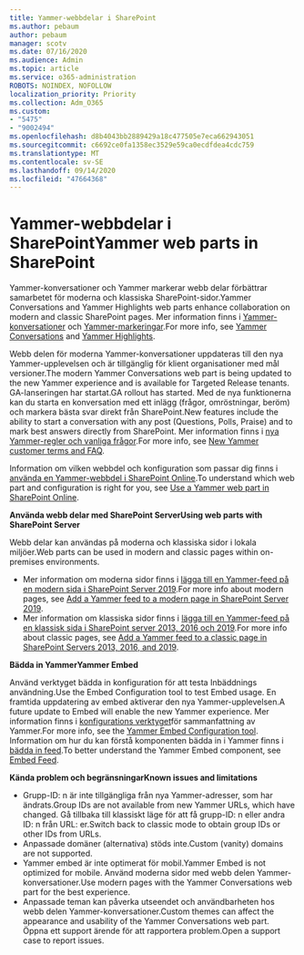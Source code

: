 ```yaml
---
title: Yammer-webbdelar i SharePoint
ms.author: pebaum
author: pebaum
manager: scotv
ms.date: 07/16/2020
ms.audience: Admin
ms.topic: article
ms.service: o365-administration
ROBOTS: NOINDEX, NOFOLLOW
localization_priority: Priority
ms.collection: Adm_O365
ms.custom:
- "5475"
- "9002494"
ms.openlocfilehash: d8b4043bb2889429a18c477505e7eca662943051
ms.sourcegitcommit: c6692ce0fa1358ec3529e59ca0ecdfdea4cdc759
ms.translationtype: MT
ms.contentlocale: sv-SE
ms.lasthandoff: 09/14/2020
ms.locfileid: "47664368"
---
```

# <a name="yammer-web-parts-in-sharepoint"></a><span data-ttu-id="f79a3-102">Yammer-webbdelar i SharePoint</span><span class="sxs-lookup"><span data-stu-id="f79a3-102">Yammer web parts in SharePoint</span></span>

<span data-ttu-id="f79a3-103">Yammer-konversationer och Yammer markerar webb delar förbättrar samarbetet för moderna och klassiska SharePoint-sidor.</span><span class="sxs-lookup"><span data-stu-id="f79a3-103">Yammer Conversations and Yammer Highlights web parts enhance collaboration on modern and classic SharePoint pages.</span></span> <span data-ttu-id="f79a3-104">Mer information finns i [Yammer-konversationer](https://support.microsoft.com/office/use-a-yammer-web-part-in-sharepoint-online-a53cfa0c-3d09-42c8-a286-1038a81c59da#conversations)  och  [Yammer-markeringar](https://support.microsoft.com/office/use-a-yammer-web-part-in-sharepoint-online-a53cfa0c-3d09-42c8-a286-1038a81c59da#highlights).</span><span class="sxs-lookup"><span data-stu-id="f79a3-104">For more info, see [Yammer Conversations](https://support.microsoft.com/office/use-a-yammer-web-part-in-sharepoint-online-a53cfa0c-3d09-42c8-a286-1038a81c59da#conversations)  and  [Yammer Highlights](https://support.microsoft.com/office/use-a-yammer-web-part-in-sharepoint-online-a53cfa0c-3d09-42c8-a286-1038a81c59da#highlights).</span></span>    

<span data-ttu-id="f79a3-105">Webb delen för moderna Yammer-konversationer uppdateras till den nya Yammer-upplevelsen och är tillgänglig för klient organisationer med mål versioner.</span><span class="sxs-lookup"><span data-stu-id="f79a3-105">The modern Yammer Conversations web part is being updated to the new Yammer experience and is available for Targeted Release tenants.</span></span> <span data-ttu-id="f79a3-106">GA-lanseringen har startat.</span><span class="sxs-lookup"><span data-stu-id="f79a3-106">GA rollout has started.</span></span> <span data-ttu-id="f79a3-107">Med de nya funktionerna kan du starta en konversation med ett inlägg (frågor, omröstningar, beröm) och markera bästa svar direkt från SharePoint.</span><span class="sxs-lookup"><span data-stu-id="f79a3-107">New features include the ability to start a conversation with any post (Questions, Polls, Praise) and to mark best answers directly from SharePoint.</span></span> <span data-ttu-id="f79a3-108">Mer information finns i [nya Yammer-regler och vanliga frågor](https://docs.microsoft.com/yammer/get-started-with-yammer/newyammer-faq).</span><span class="sxs-lookup"><span data-stu-id="f79a3-108">For more info, see [New Yammer customer terms and FAQ](https://docs.microsoft.com/yammer/get-started-with-yammer/newyammer-faq).</span></span>

 <span data-ttu-id="f79a3-109">Information om vilken webbdel och konfiguration som passar dig finns i [använda en Yammer-webbdel i SharePoint Online](https://support.microsoft.com/office/use-a-yammer-web-part-in-sharepoint-online-a53cfa0c-3d09-42c8-a286-1038a81c59da).</span><span class="sxs-lookup"><span data-stu-id="f79a3-109">To understand which web part and configuration is right for you, see [Use a Yammer web part in SharePoint Online](https://support.microsoft.com/office/use-a-yammer-web-part-in-sharepoint-online-a53cfa0c-3d09-42c8-a286-1038a81c59da).</span></span>  

<span data-ttu-id="f79a3-110">**Använda webb delar med SharePoint Server**</span><span class="sxs-lookup"><span data-stu-id="f79a3-110">**Using web parts with SharePoint Server**</span></span>  

<span data-ttu-id="f79a3-111">Webb delar kan användas på moderna och klassiska sidor i lokala miljöer.</span><span class="sxs-lookup"><span data-stu-id="f79a3-111">Web parts can be used in modern and classic pages within on-premises environments.</span></span>

- <span data-ttu-id="f79a3-112">Mer information om moderna sidor finns i [lägga till en Yammer-feed på en modern sida i SharePoint Server 2019](https://docs.microsoft.com/yammer/integrate-yammer-with-other-apps/embed-a-feed-into-a-sharepoint-site#add-a-yammer-feed-to-a-modern-page-in-sharepoint-server-2019).</span><span class="sxs-lookup"><span data-stu-id="f79a3-112">For more info about modern pages, see [Add a Yammer feed to a modern page in SharePoint Server 2019](https://docs.microsoft.com/yammer/integrate-yammer-with-other-apps/embed-a-feed-into-a-sharepoint-site#add-a-yammer-feed-to-a-modern-page-in-sharepoint-server-2019).</span></span> 
- <span data-ttu-id="f79a3-113">Mer information om klassiska sidor finns i [lägga till en Yammer-feed på en klassisk sida i SharePoint server 2013, 2016 och 2019](https://docs.microsoft.com/yammer/integrate-yammer-with-other-apps/embed-a-feed-into-a-sharepoint-site#add-a-yammer-feed-to-a-classic-page-in-sharepoint-servers-2013-2016-and-2019).</span><span class="sxs-lookup"><span data-stu-id="f79a3-113">For more info about classic pages, see [Add a Yammer feed to a classic page in SharePoint Servers 2013, 2016, and 2019](https://docs.microsoft.com/yammer/integrate-yammer-with-other-apps/embed-a-feed-into-a-sharepoint-site#add-a-yammer-feed-to-a-classic-page-in-sharepoint-servers-2013-2016-and-2019).</span></span>

<span data-ttu-id="f79a3-114">**Bädda in Yammer**</span><span class="sxs-lookup"><span data-stu-id="f79a3-114">**Yammer Embed**</span></span>  

<span data-ttu-id="f79a3-115">Använd verktyget bädda in konfiguration för att testa Inbäddnings användning.</span><span class="sxs-lookup"><span data-stu-id="f79a3-115">Use the Embed Configuration tool to test Embed usage.</span></span> <span data-ttu-id="f79a3-116">En framtida uppdatering av embed aktiverar den nya Yammer-upplevelsen.</span><span class="sxs-lookup"><span data-stu-id="f79a3-116">A future update to Embed will enable the new Yammer experience.</span></span> <span data-ttu-id="f79a3-117">Mer information finns i [konfigurations verktyget](https://aka.ms/YammerEmbedConfigureTool)för sammanfattning av Yammer.</span><span class="sxs-lookup"><span data-stu-id="f79a3-117">For more info, see the [Yammer Embed Configuration tool](https://aka.ms/YammerEmbedConfigureTool).</span></span> <span data-ttu-id="f79a3-118">Information om hur du kan förstå komponenten bädda in i Yammer finns i [bädda in feed](https://aka.ms/YammerDevDocs).</span><span class="sxs-lookup"><span data-stu-id="f79a3-118">To better understand the Yammer Embed component, see [Embed Feed](https://aka.ms/YammerDevDocs).</span></span>

<span data-ttu-id="f79a3-119">**Kända problem och begränsningar**</span><span class="sxs-lookup"><span data-stu-id="f79a3-119">**Known issues and limitations**</span></span>

- <span data-ttu-id="f79a3-120">Grupp-ID: n är inte tillgängliga från nya Yammer-adresser, som har ändrats.</span><span class="sxs-lookup"><span data-stu-id="f79a3-120">Group IDs are not available from new Yammer URLs, which have changed.</span></span> <span data-ttu-id="f79a3-121">Gå tillbaka till klassiskt läge för att få grupp-ID: n eller andra ID: n från URL: er.</span><span class="sxs-lookup"><span data-stu-id="f79a3-121">Switch back to classic mode to obtain group IDs or other IDs from URLs.</span></span>
- <span data-ttu-id="f79a3-122">Anpassade domäner (alternativa) stöds inte.</span><span class="sxs-lookup"><span data-stu-id="f79a3-122">Custom (vanity) domains are not supported.</span></span>
- <span data-ttu-id="f79a3-123">Yammer embed är inte optimerat för mobil.</span><span class="sxs-lookup"><span data-stu-id="f79a3-123">Yammer Embed is not optimized for mobile.</span></span> <span data-ttu-id="f79a3-124">Använd moderna sidor med webb delen Yammer-konversationer.</span><span class="sxs-lookup"><span data-stu-id="f79a3-124">Use modern pages with the Yammer Conversations web part for the best experience.</span></span>
- <span data-ttu-id="f79a3-125">Anpassade teman kan påverka utseendet och användbarheten hos webb delen Yammer-konversationer.</span><span class="sxs-lookup"><span data-stu-id="f79a3-125">Custom themes can affect the appearance and usability of the Yammer Conversations web part.</span></span> <span data-ttu-id="f79a3-126">Öppna ett support ärende för att rapportera problem.</span><span class="sxs-lookup"><span data-stu-id="f79a3-126">Open a support case to report issues.</span></span>